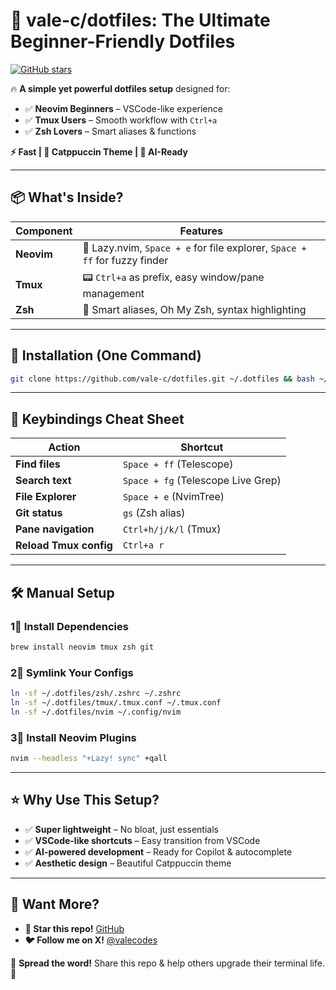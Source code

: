 # 🚀 vale-c/dotfiles: The Ultimate Beginner-Friendly Dotfiles

[![GitHub stars](https://img.shields.io/github/stars/vale-c/dotfiles?style=social)](https://github.com/vale-c/dotfiles)

🔥 **A simple yet powerful dotfiles setup** designed for:
- ✅ **Neovim Beginners** – VSCode-like experience
- ✅ **Tmux Users** – Smooth workflow with `Ctrl+a`
- ✅ **Zsh Lovers** – Smart aliases & functions

**⚡ Fast | 🎨 Catppuccin Theme | 🤖 AI-Ready**

---

## 📦 **What's Inside?**
| Component | Features |
|-----------|----------|
| **Neovim** | 🚀 Lazy.nvim, `Space + e` for file explorer, `Space + ff` for fuzzy finder |
| **Tmux** | 📟 `Ctrl+a` as prefix, easy window/pane management |
| **Zsh** | 🐚 Smart aliases, Oh My Zsh, syntax highlighting |

---

## **🚀 Installation (One Command)**
```sh
git clone https://github.com/vale-c/dotfiles.git ~/.dotfiles && bash ~/.dotfiles/scripts/install.sh
```

---

## 🎯 **Keybindings Cheat Sheet**
| Action | Shortcut |
|--------|----------|
| **Find files** | `Space + ff` (Telescope) |
| **Search text** | `Space + fg` (Telescope Live Grep) |
| **File Explorer** | `Space + e` (NvimTree) |
| **Git status** | `gs` (Zsh alias) |
| **Pane navigation** | `Ctrl+h/j/k/l` (Tmux) |
| **Reload Tmux config** | `Ctrl+a r` |

---

## 🛠 **Manual Setup**
### **1⃣ Install Dependencies**
```sh
brew install neovim tmux zsh git
```
### **2⃣ Symlink Your Configs**
```sh
ln -sf ~/.dotfiles/zsh/.zshrc ~/.zshrc
ln -sf ~/.dotfiles/tmux/.tmux.conf ~/.tmux.conf
ln -sf ~/.dotfiles/nvim ~/.config/nvim
```
### **3⃣ Install Neovim Plugins**
```sh
nvim --headless "+Lazy! sync" +qall
```

---

## ⭐ **Why Use This Setup?**
- ✅ **Super lightweight** – No bloat, just essentials  
- ✅ **VSCode-like shortcuts** – Easy transition from VSCode  
- ✅ **AI-powered development** – Ready for Copilot & autocomplete  
- ✅ **Aesthetic design** – Beautiful Catppuccin theme  

---

## 📢 Want More?
- **🌟 Star this repo!** [GitHub](https://github.com/vale-c/dotfiles)
- **🐦 Follow me on X!** [@valecodes](https://x.com/valecodes)

🚀 **Spread the word!** Share this repo & help others upgrade their terminal life. 🎉


